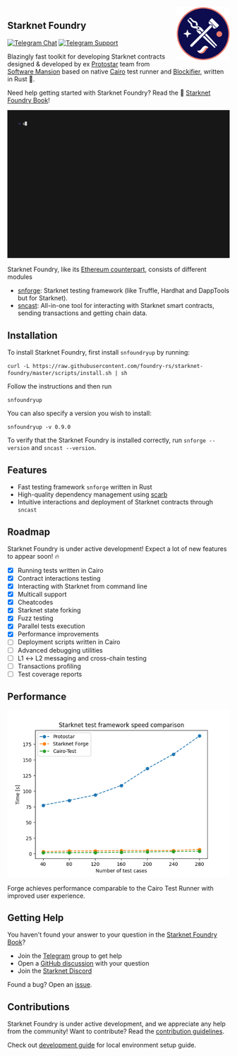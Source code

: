 <img src="./docs/src/images/logo.png" alt="logo" width="120" align="right" />

## Starknet Foundry

[![Telegram Chat][tg-badge]][tg-url] [![Telegram Support][tg-support-badge]][tg-support-url]

[tg-badge]: https://img.shields.io/endpoint?color=neon&logo=telegram&label=chat&style=flat-square&url=https%3A%2F%2Ftg.sumanjay.workers.dev%2Fstarknet_foundry

[tg-url]: https://t.me/starknet_foundry

[tg-support-badge]: https://img.shields.io/endpoint?color=neon&logo=telegram&label=support&style=flat-square&url=https%3A%2F%2Ftg.sumanjay.workers.dev%2Fstarknet_foundry_support

[tg-support-url]: https://t.me/starknet_foundry_support


Blazingly fast toolkit for developing Starknet contracts designed & developed by
ex [Protostar](https://github.com/software-mansion/protostar) team from [Software Mansion](https://swmansion.com) based
on native [Cairo](https://github.com/starkware-libs/cairo) test runner
and [Blockifier](https://github.com/starkware-libs/blockifier), written in Rust 🦀.

Need help getting started with Starknet Foundry? Read the
📖 [Starknet Foundry Book](https://foundry-rs.github.io/starknet-foundry/)!

![Example run](.github/images/demo-gif/demo.gif)

Starknet Foundry, like its [Ethereum counterpart](https://github.com/foundry-rs/foundry), consists of different modules

- [snforge](https://github.com/foundry-rs/starknet-foundry/tree/master/crates/forge): Starknet testing
  framework (like Truffle, Hardhat and DappTools but for Starknet).
- [sncast](https://github.com/foundry-rs/starknet-foundry/tree/master/crates/sncast): All-in-one tool for
  interacting with Starknet smart contracts, sending transactions and getting chain data.

## Installation

To install Starknet Foundry, first install `snfoundryup` by running:

```shell
curl -L https://raw.githubusercontent.com/foundry-rs/starknet-foundry/master/scripts/install.sh | sh
```

Follow the instructions and then run

```shell
snfoundryup
```

You can also specify a version you wish to install:

```shell
snfoundryup -v 0.9.0
```

To verify that the Starknet Foundry is installed correctly, run `snforge --version` and `sncast --version`.

## Features

- Fast testing framework `snforge` written in Rust
- High-quality dependency management using [scarb](https://github.com/software-mansion/scarb)
- Intuitive interactions and deployment of Starknet contracts through `sncast`

## Roadmap

Starknet Foundry is under active development! Expect a lot of new features to appear soon! 🔥

- [x] Running tests written in Cairo
- [x] Contract interactions testing
- [x] Interacting with Starknet from command line
- [x] Multicall support
- [x] Cheatcodes
- [x] Starknet state forking
- [x] Fuzz testing
- [x] Parallel tests execution
- [x] Performance improvements
- [ ] Deployment scripts written in Cairo
- [ ] Advanced debugging utilities
- [ ] L1 ↔ L2 messaging and cross-chain testing
- [ ] Transactions profiling
- [ ] Test coverage reports

## Performance

![Performance plot](.github/images/plot.png)

Forge achieves performance comparable to the Cairo Test Runner with improved user experience.

## Getting Help

You haven't found your answer to your question in
the [Starknet Foundry Book](https://foundry-rs.github.io/starknet-foundry/)?

- Join the [Telegram](https://t.me/starknet_foundry_support) group to get help
- Open a [GitHub discussion](https://github.com/foundry-rs/starknet-foundry/discussions) with your question
- Join the [Starknet Discord](https://discord.com/invite/qypnmzkhbc)

Found a bug? Open an [issue](https://github.com/foundry-rs/starknet-foundry/issues).

## Contributions

Starknet Foundry is under active development, and we appreciate any help from the community! Want to contribute? Read
the [contribution guidelines](./CONTRIBUTING.md).

Check out [development guide](https://foundry-rs.github.io/starknet-foundry/development/environment-setup.html) for
local environment setup guide.
